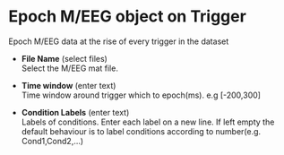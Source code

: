 # Epoch M/EEG object on Trigger  
Epoch M/EEG data at the rise of every trigger in the dataset

* **File Name** (select files)  
Select the M/EEG mat file.

* **Time window** (enter text)  
Time window around trigger which to epoch(ms). e.g [-200,300]

* **Condition Labels** (enter text)  
Labels of conditions. Enter each label on a new line. If left empty the default behaviour is to label conditions according to number(e.g. Cond1,Cond2,...)
